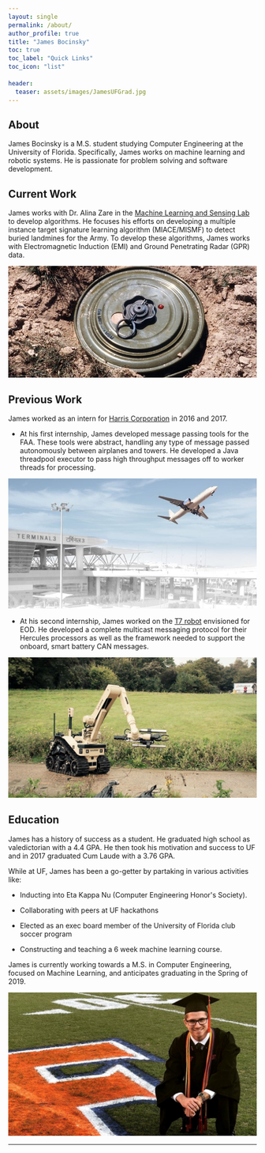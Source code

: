 ```yaml
---
layout: single
permalink: /about/
author_profile: true
title: "James Bocinsky"
toc: true
toc_label: "Quick Links"
toc_icon: "list"

header:
  teaser: assets/images/JamesUFGrad.jpg
---
```


## About

James Bocinsky is a M.S. student studying Computer Engineering at the University of Florida. Specifically, James works on machine learning and robotic systems. He is passionate for problem solving and software development.


## Current Work

James works with Dr. Alina Zare in the [Machine Learning and Sensing Lab](https://faculty.eng.ufl.edu/machine-learning/machine-learning-sensing-lab/ "MLSL Site") to develop algorithms. He focuses his efforts on developing a multiple instance target signature learning algorithm (MIACE/MISMF) to detect buried landmines for the Army. To develop these algorithms, James works with Electromagnetic Induction (EMI) and Ground Penetrating Radar (GPR) data.

![alt text](/assets/images/Landmine.jpg)


## Previous Work

James worked as an intern for [Harris Corporation](https://www.harris.com/ "harris.com") in 2016 and 2017. 

* At his first internship, James developed message passing tools for the FAA. These tools were abstract, handling any type of message passed autonomously between airplanes and towers. He developed a Java threadpool executor to pass high throughput messages off to worker threads for processing.

<p align="center">
	<img src="/assets/images/HarrisFTI2.jpg">
</p>
  


* At his second internship, James worked on the [T7 robot](https://www.harris.com/solution/t7-multi-mission-robotic-system "harris.com") envisioned for EOD. He developed a complete multicast messaging protocol for their Hercules processors as well as the framework needed to support the onboard, smart battery CAN messages.

![alt text](/assets/images/T7Robot.jpg)


## Education

James has a history of success as a student. He graduated high school as valedictorian with a 4.4 GPA. He then took his motivation and success to UF and in 2017 graduated Cum Laude with a 3.76 GPA. 

While at UF, James has been a go-getter by partaking in various activities like:

* Inducting into Eta Kappa Nu (Computer Engineering Honor's Society). 

* Collaborating with peers at UF hackathons

* Elected as an exec board member of the University of Florida club soccer program

* Constructing and teaching a 6 week machine learning course. 

James is currently working towards a M.S. in Computer Engineering, focused on Machine Learning, and anticipates graduating in the Spring of 2019.

![alt text](/assets/images/JamesUFGrad.jpg)

---